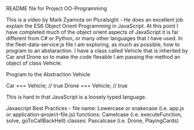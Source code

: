 README file for Project OO-Programming 

This is a video by Mark Zyamota on Pluralsight - He does an excellent job explain the ES6 Object Orient Programming in JavaScript. At this point I have completed much of the object orient aspects of JavaScript it is far different from C# or Python, or many other languages that I have used. In the fleet-data-service.js file I am exploring, as much as possible, how to program to an abstaraction. I have a class called Vehicle that is inherited by Car and Drone so to make the code flexable I am passing the method an object of class Vehicle. 

Program to the Abstraction 
Vehicle 

Car === Vehicle; // true 
Drone === Vehicle; // true 

This is hard in that JavaScript is a loosely typed language.  

Javascript Best Practices - 
file name: Lowercase or snakecase (i.e. app.js or application-project-file.js)
functions: Camelcase (i.e. executeFunction, solve, goToCallBackHell)
classes: Pascalcase (i.e. Drone,  PlayingCards) 
